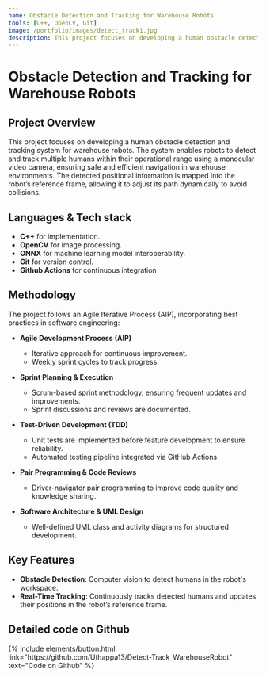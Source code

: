 ```yaml
---
name: Obstacle Detection and Tracking for Warehouse Robots
tools: [C++, OpenCV, Git]
image: /portfolio/images/detect_track1.jpg
description: This project focuses on developing a human obstacle detection and tracking system for warehouse robots.
---
```


# Obstacle Detection and Tracking for Warehouse Robots  

## Project Overview

This project focuses on developing a human obstacle detection and tracking system for warehouse robots. The system enables robots to detect and track multiple humans within their operational range using a monocular video camera, ensuring safe and efficient navigation in warehouse environments. The detected positional information is mapped into the robot’s reference frame, allowing it to adjust its path dynamically to avoid collisions.

## Languages & Tech stack

- **C++** for implementation.
- **OpenCV** for image processing.
- **ONNX** for machine learning model interoperability.
- **Git** for version control.
- **Github Actions** for continuous integration

## Methodology
The project follows an Agile Iterative Process (AIP), incorporating best practices in software engineering:

- **Agile Development Process (AIP)**
    - Iterative approach for continuous improvement.
    - Weekly sprint cycles to track progress.

- **Sprint Planning & Execution**
    - Scrum-based sprint methodology, ensuring frequent updates and improvements.
    - Sprint discussions and reviews are documented.

- **Test-Driven Development (TDD)**
    - Unit tests are implemented before feature development to ensure reliability.
    - Automated testing pipeline integrated via GitHub Actions.

- **Pair Programming & Code Reviews**
    - Driver-navigator pair programming to improve code quality and knowledge sharing.

- **Software Architecture & UML Design**
    - Well-defined UML class and activity diagrams for structured development.


## Key Features
- **Obstacle Detection**: Computer vision to detect humans in the robot's workspace.
- **Real-Time Tracking**: Continuously tracks detected humans and updates their positions in the robot’s reference frame.


<!-- ## Project Demo -->

<!-- ![Vibration Data](/portfolio/images/bearing_project2.png) -->


## Detailed code on Github

<div class="left">
{% include elements/button.html link="https://github.com/Uthappa13/Detect-Track_WarehouseRobot" text="Code on Github" %}
</div>
